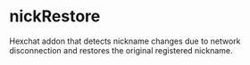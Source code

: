 # nickRestore
Hexchat addon that detects nickname changes due to network disconnection and restores the original registered nickname.
